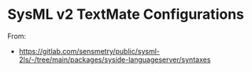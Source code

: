 # SysML v2 TextMate Configurations

From:

* https://gitlab.com/sensmetry/public/sysml-2ls/-/tree/main/packages/syside-languageserver/syntaxes